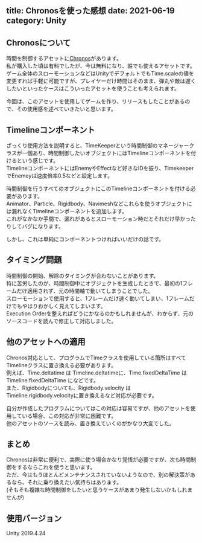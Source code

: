 title: Chronosを使った感想
date: 2021-06-19
category: Unity
---

## Chronosについて

時間を制御するアセットに[Chronos](https://assetstore.unity.com/packages/tools/particles-effects/chronos-31225?locale=ja-JP)があります。  
私が購入した頃は有料でしたが、今は無料になり、誰でも使えるアセットです。  
ゲーム全体のスローモーションなどはUnityでデフォルトでもTime.scaleの値を変更すれば手軽に可能ですが、プレイヤーだけ時間はそのまま、弾丸や敵は遅くしたいといったケースはこういったアセットを使うことも考えられます。  

今回は、このアセットを使用してゲームを作り、リリースもしたことがあるので、その使用感を述べていきたいと思います。  


## Timelineコンポーネント

ざっくり使用方法を説明すると、TimeKeeperという時間制御のマネージャークラスが一個あり、時間制御したいオブジェクトにはTimelineコンポーネントを付けるという感じです。  
TimelineコンポーネントにはEnemyやEffectなど好きなIDを振り、TimekeeperでEnemeyは速度倍率0.5などと設定します。  

時間制御を行うすべてのオブジェクトにこのTimelineコンポーネントを付ける必要があります。  
Animator、Particle、Rigidbody、Navimeshなどこれらを使うオブジェクトには漏れなくTimelineコンポーネントを追加します。  
これがなかなか手間で、漏れがあるとスローモーション時だとそれだけ早かったりしてバグになります。  

しかし、これは単純にコンポーネントつければいいだけの話です。

## タイミング問題

時間制御の開始、解除のタイミングが合わないことがあります。  
特に苦労したのが、時間制御中にオブジェクトを生成したときで、最初の1フレームだけ適用されず、元の時間軸で動いてしまうことでした。  
スローモーションで使用すると、1フレームだけ速く動いてしまい、1フレームだけでもやはりおかしく見えてしまいます。  
Execution Orderを整えればどうにかなるのかもしれませんが、わからず、元のソースコードを読んで修正して対応しました。  

## 他のアセットへの適用

Chronos対応として、プログラムでTimeクラスを使用している箇所はすべてTimelineクラスに置き換える必要があります。  
例えば、Time.deltatime は Timeline.deltatimeに、Time.fixedDeltaTime は Timeline.fixedDeltaTime になどです。  
また、Rigidbodyについても、Rigidbody.velocity は Timeline.rigidbody.velocityに置き換えるなど対応が必要です。  

自分が作成したプログラムについてはこの対応は容易ですが、他のアセットを使用している場合、この対応が非常に困難です。  
他のアセットのソースを読み、置き換えていくのがかなり大変でした。


## まとめ

Chronosは非常に便利で、実際に使う場合かなり覚悟が必要ですが、次も時間制御をするならこれを使うと思います。  
ただ、今はもうほとんどメンテナンスされていないようなので、別の解決策があるなら、それに乗り換えたい気持ちはあります。  
(そもそも複雑な時間制御をしたいと思うケースがあまり発生しないかもしれませんが)


## 使用バージョン

Unity 2019.4.24
